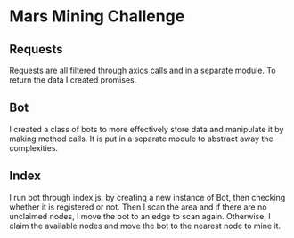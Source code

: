 # Mars Mining Challenge

## Requests
Requests are all filtered through axios calls and in a separate module. To return the data I created promises.

## Bot
I created a class of bots to more effectively store data and manipulate it by making method calls. It is put in a separate module to abstract away the complexities.

## Index
I run bot through index.js, by creating a new instance of Bot, then checking whether it is registered or not.
Then I scan the area and if there are no unclaimed nodes, I move the bot to an edge to scan again.
Otherwise, I claim the available nodes and move the bot to the nearest node to mine it.
